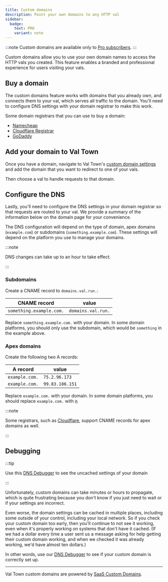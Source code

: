 ```yaml
---
title: Custom domains
description: Point your own domains to any HTTP val
sidebar:
  badge:
    text: PRO
    variant: note
---
```


:::note
Custom domains are available only to [Pro subscribers](https://www.val.town/pricing).
:::

Custom domains allow you to use your own domain names to access the HTTP vals you created. This feature enables a branded and professional experience for users visiting your vals.

## Buy a domain

The custom domains feature works with domains that you already own, and connects them to your val, which serves all traffic to the domain. You'll need to configure DNS settings with your domain registrar to make this work.

Some domain registrars that you can use to buy a domain:

- [Namecheap](https://www.namecheap.com/)
- [Cloudflare Registrar](https://www.cloudflare.com/products/registrar/)
- [GoDaddy](https://www.godaddy.com/)

## Add your domain to Val Town

Once you have a domain, navigate to Val Town's [custom domain settings](https://val.town/settings/domains) and add the domain that you want to redirect to one of your vals.

Then choose a val to handle requests to that domain.

## Configure the DNS

Lastly, you'll need to configure the DNS settings in your domain registrar so that requests are routed to your val. We provide a summary of the information below on the domain page for your convenience.

The DNS configuration will depend on the type of domain, apex domains (`example.com`) or subdomains (`something.example.com`). These settings will depend on the platform you use to manage your domains.

:::note

DNS changes can take up to an hour to take effect.

:::

### Subdomains

Create a CNAME record to `domains.val.run.`:

| CNAME record             | value              |
| ------------------------ | ------------------ |
| `something.example.com.` | `domains.val.run.` |

Replace `something.example.com.` with your domain. In some domain platforms, you should only use the subdomain, which would be `something` in the example above.

### Apex domains

Create the following two A records:

| A record       | value           |
| -------------- | --------------- |
| `example.com.` | `75.2.96.173`   |
| `example.com.` | `99.83.186.151` |

Replace `example.com.` with your domain. In some domain platforms, you should replace `example.com.` with `@`.

:::note

Some registrars, such as [Cloudflare](https://developers.cloudflare.com/dns/cname-flattening/), support CNAME records for apex domains as well.

:::

## Debugging

:::tip

Use this [DNS Debugger](https://stevekrouse-dns_record_debugger.web.val.run/) to see the uncached settings of your domain

:::

Unfortunately, custom domains can take minutes or hours to propagate, 
which is quite frustrating because you don't know if you just need to wait
or if your settings are incorrect.

Even worse, the domain settings can be cached in multiple places, 
including some outside of your control, including your local network.
So if you check your custom domain too early, then you'll continue to not see 
it working, even when it's properly working on systems that don't have it cached.
(If we had a dollar every time a user sent us a message asking for help
getting their custom domain working, and when we checked it was already working,
we'd have almost ten dollars.)

In other words, use our [DNS Debugger](https://stevekrouse-dns_record_debugger.web.val.run/)
to see if your custom domain is correctly set up.

---

Val Town custom domains are powered by [SaaS Custom Domains](https://saascustomdomains.com).
